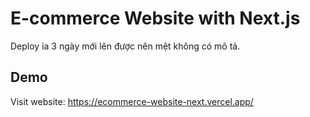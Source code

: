 
# E-commerce Website with Next.js

Deploy ỉa 3 ngày mới lên được nên mệt không có mô tả.


## Demo

Visit website: https://ecommerce-website-next.vercel.app/
  